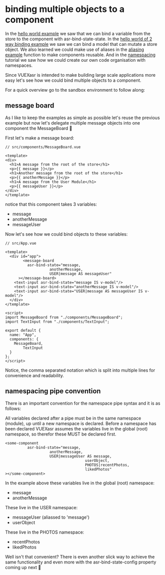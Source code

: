 # binding multiple objects to a component

In the [hello world example](https://www.notion.so/hello-world-example-f301739ea9f743959fd6f741d14d3a47) we saw that we can bind a variable from the store to the component with asr-bind-state-state. In the [hello world of 2 way binding example](https://www.notion.so/hello-world-of-2-way-binding-0745851653ab4ac8b07e42d088961689) we saw we can bind a model that can mutate a store object. We also learned we could make use of aliases in the [aliasing example](https://www.notion.so/aliasing-1221d6b07fa1480198d8284b0743c521) function to make components reusable. And in the [namespacing](https://www.notion.so/namespacing-1c0724cae0ab45bf9aa8009df2b25fca) tutorial we saw how we could create our own code organisation with namespaces.

Since VUEXasr is intended to make building large scale applications more easy let's see how we could bind multiple objects to a component.

For a quick overview go to the sandbox environment to follow along:

[](https://codesandbox.io/s/manual-binding-multiple-objects-to-a-component-1pitc)

## message board

As I like to keep the examples as simple as possible let's reuse the previous example but now let's delegate multiple message objects into one component the MessageBoard 🤘

First let's make a message board:

    // src/components/MessageBoard.vue
    
    <template>
    <div>
      <h1>A message from the root of the store</h1>
      <p>{{ message }}</p>
      <h1>Another message from the root of the store</h1>
      <p>{{ anotherMessage }}</p>
      <h1>A message from the User Module</h1>
      <p>{{ messageUser }}</p>
    </div>
    </template>

notice that this component takes 3 variables:

- message
- anotherMessage
- messageUser

Now let's see how we could bind objects to these variables:

    // src/App.vue
    
    <template>
      <div id="app">
    		<message-board
    	      asr-bind-state="message, 
    	                anotherMessage, 
    	                USER|message AS messageUser"
    	  ></message-board>
        <text-input asr-bind-state="message IS v-model"/>
        <text-input asr-bind-state="anotherMessage IS v-model"/>
        <text-input asr-bind-state="USER|message AS messageUser IS v-model"/>
      </div>
    </template>
    
    <script>
    import MessageBoard from "./components/MessageBoard";
    import TextInput from "./components/TextInput";
    
    export default {
      name: "App",
      components: {
        MessageBoard,
    		TextInput
      }
    };
    </script>

Notice, the comma separated notation which is split into multiple lines for convenience and readability.

## namespacing pipe convention

There is an important convention for the namespace pipe syntax and it is as follows:

All variables declared after a pipe must be in the same namespace (module), up until a new namespace is declared. Before a namespace has been declared VUEXasr assumes the variables live in the global (root) namespace, so therefor these MUST be declared first. 

    <some-component
    	      asr-bind-state="message, 
    	                anotherMessage, 
    	                USER|messageUser AS message,
    									userObject,
    									PHOTOS|recentPhotos,
    									likedPhotos"
    ></some-component>

In the example above these variables live in the global (root) namespace:

- message
- anotherMessage

These live in the USER namespace:

- messageUser (aliassed to 'message')
- userObject

These live in the PHOTOS namespace:

- recentPhotos
- likedPhotos

Well isn't that convenient? There is even another slick way to achieve the same functionality and even more with the asr-bind-state-config property coming up next 💪